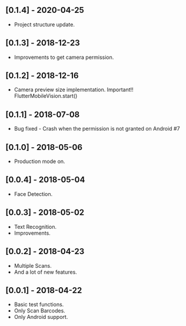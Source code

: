 ## [0.1.4] - 2020-04-25

* Project structure update.


## [0.1.3] - 2018-12-23

* Improvements to get camera permission.


## [0.1.2] - 2018-12-16

* Camera preview size implementation. Important!! FlutterMobileVision.start()


## [0.1.1] - 2018-07-08

* Bug fixed - Crash when the permission is not granted on Android #7


## [0.1.0] - 2018-05-06

* Production mode on.


## [0.0.4] - 2018-05-04

* Face Detection.


## [0.0.3] - 2018-05-02

* Text Recognition.
* Improvements.


## [0.0.2] - 2018-04-23

* Multiple Scans.
* And a lot of new features.


## [0.0.1] - 2018-04-22

* Basic test functions.
* Only Scan Barcodes.
* Only Android support.
